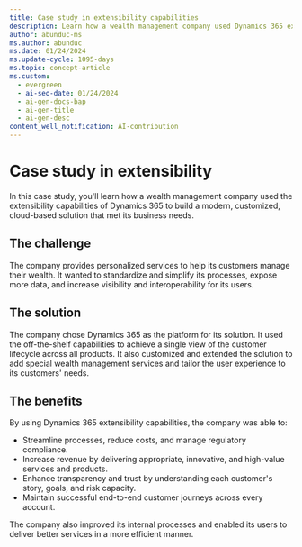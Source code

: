 ```yaml
---
title: Case study in extensibility capabilities
description: Learn how a wealth management company used Dynamics 365 extensibility capabilities to create a cloud-based solution that streamlined processes.
author: abunduc-ms
ms.author: abunduc
ms.date: 01/24/2024
ms.update-cycle: 1095-days
ms.topic: concept-article
ms.custom:
  - evergreen
  - ai-seo-date: 01/24/2024
  - ai-gen-docs-bap
  - ai-gen-title
  - ai-gen-desc
content_well_notification: AI-contribution
---
```


# Case study in extensibility

In this case study, you'll learn how a wealth management company used the extensibility capabilities of Dynamics 365 to build a modern, customized, cloud-based solution that met its business needs.

## The challenge

The company provides personalized services to help its customers manage their wealth. It wanted to standardize and simplify its processes, expose more data, and increase visibility and interoperability for its users.

## The solution

The company chose Dynamics 365 as the platform for its solution. It used the off-the-shelf capabilities to achieve a single view of the customer lifecycle across all products. It also customized and extended the solution to add special wealth management services and tailor the user experience to its customers' needs.

## The benefits

By using Dynamics 365 extensibility capabilities, the company was able to:

- Streamline processes, reduce costs, and manage regulatory compliance.
- Increase revenue by delivering appropriate, innovative, and high-value services and products.
- Enhance transparency and trust by understanding each customer's story, goals, and risk capacity.
- Maintain successful end-to-end customer journeys across every account.

The company also improved its internal processes and enabled its users to deliver better services in a more efficient manner.
